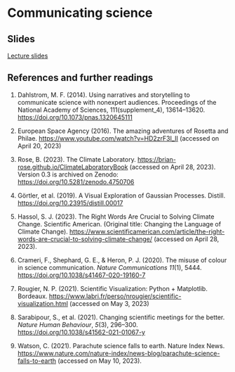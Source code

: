 # Communicating science

## Slides

[Lecture slides](https://docs.google.com/presentation/d/1EmtLIJ87MinGBTyHByPTh3UhWlPn1CMQIt3L9ciwodM/edit?usp=sharing)


## References and further readings

1. Dahlstrom, M. F. (2014). Using narratives and storytelling to communicate science with nonexpert audiences. Proceedings of the National Academy of Sciences, 111(supplement_4), 13614–13620. https://doi.org/10.1073/pnas.1320645111

2. European Space Agency (2016). The amazing adventures of Rosetta and Philae. https://www.youtube.com/watch?v=HD2zrF3I_II (accessed on April 20, 2023)

3. Rose, B. (2023). The Climate Laboratory. https://brian-rose.github.io/ClimateLaboratoryBook (accessed on April 28, 2023). Version 0.3 is archived on Zenodo: https://doi.org/10.5281/zenodo.4750706

4. Görtler, et al. (2019). A Visual Exploration of Gaussian Processes. Distill. https://doi.org/10.23915/distill.00017

5. Hassol, S. J. (2023). The Right Words Are Crucial to Solving Climate Change. Scientific American. (Original title: Changing the Language of Climate Change). https://www.scientificamerican.com/article/the-right-words-are-crucial-to-solving-climate-change/ (accessed on April 28, 2023).

6. Crameri, F., Shephard, G. E., & Heron, P. J. (2020). The misuse of colour in science communication. *Nature Communications* *11*(1), 5444. https://doi.org/10.1038/s41467-020-19160-7

7. Rougier, N. P. (2021). Scientific Visualization: Python + Matplotlib. Bordeaux. https://www.labri.fr/perso/nrougier/scientific-visualization.html (accessed on May 3, 2023)

8. Sarabipour, S., et al. (2021). Changing scientific meetings for the better. *Nature Human Behaviour*, *5*(3), 296–300. https://doi.org/10.1038/s41562-021-01067-y

9. Watson, C. (2021). Parachute science falls to earth. Nature Index News. https://www.nature.com/nature-index/news-blog/parachute-science-falls-to-earth (accessed on May 10, 2023).